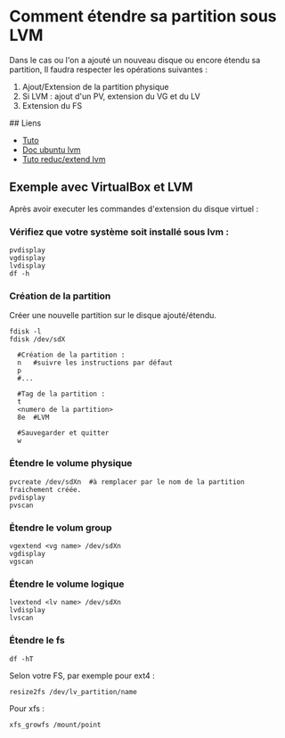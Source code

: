 # Comment étendre sa partition sous LVM

Dans le cas ou l'on a ajouté un nouveau disque ou encore étendu sa partition,
Il faudra respecter les opérations suivantes :

1. Ajout/Extension de la partition physique
2. Si LVM : ajout d'un PV, extension du VG et du LV
3. Extension du FS

## Liens

* [Tuto](https://www.rootusers.com/how-to-increase-the-size-of-a-linux-lvm-by-expanding-the-virtual-machine-disk/)
* [Doc ubuntu lvm](https://doc.ubuntu-fr.org/lvm)
* [Tuto reduc/extend lvm](http://www.tecmint.com/extend-and-reduce-lvms-in-linux/)

## Exemple avec VirtualBox et LVM

Après avoir executer les commandes d'extension du disque virtuel :

### Vérifiez que votre système soit installé sous lvm :

    pvdisplay
    vgdisplay
    lvdisplay
    df -h

### Création de la partition

Créer une nouvelle partition sur le disque ajouté/étendu.

    fdisk -l
    fdisk /dev/sdX

      #Création de la partition :
      n   #suivre les instructions par défaut
      p 
      #...

      #Tag de la partition :
      t
      <numero de la partition>
      8e  #LVM

      #Sauvegarder et quitter
      w

### Étendre le volume physique

    pvcreate /dev/sdXn  #à remplacer par le nom de la partition fraichement créée.
    pvdisplay
    pvscan

### Étendre le volum group

    vgextend <vg name> /dev/sdXn
    vgdisplay
    vgscan

### Étendre le volume logique

    lvextend <lv name> /dev/sdXn
    lvdisplay
    lvscan

### Étendre le fs

    df -hT

Selon votre FS, par exemple pour ext4 :

    resize2fs /dev/lv_partition/name

Pour xfs :

    xfs_growfs /mount/point

